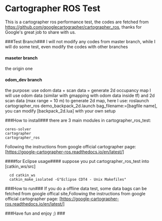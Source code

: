 # Cartographer ROS Test
This is a cartographer ros performance test, the codes are fetched from https://github.com/googlecartographer/cartographer_ros, thanks for Google's great job to share with us.

###Test Branch###
I will not modify any codes from master branch, while I will do some test, even modify the codes with other branches

#### maseter branch ####
the origin one

#### odom_dev branch ####
the purpose: use odom data + scan data = generate 2d occupancy map
I will use odom data (similar with gmapping with odom data inside tf) and 2d scan data (max range = 10 m) to generate 2d map, here I use: roslaunch cartographer_ros demo_backpack_2d.launch bag_filename:=[bagfile name], you can modify [backpack_2d.lua] with your own setup 

###How to install###
there are 3 main modules in cartographer_ros_test:
```
ceres-solver
cartographer
cartographer_ros
```
Following the instructions from google official cartographer page: [https://google-cartographer-ros.readthedocs.io/en/latest/]

####for Eclipse usage####
suppose you put cartographer_ros_test into [catkin_ws/src]
```
  cd catkin_ws
  catkin_make_isolated -G"Eclipse CDT4 - Unix Makefiles"
```

###How to run###
If you do a offline data test, some data bags can be fetched from google offical site,Following the instructions from google official cartographer page: [https://google-cartographer-ros.readthedocs.io/en/latest/]

###Have fun and enjoy ;) ###
